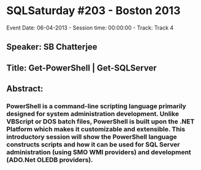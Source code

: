 # SQLSaturday #203 - Boston 2013
Event Date: 06-04-2013 - Session time: 00:00:00 - Track: Track 4
## Speaker: SB Chatterjee
## Title: Get-PowerShell | Get-SQLServer
## Abstract:
### PowerShell is a command-line scripting language primarily designed for system administration  development. Unlike VBScript or DOS batch files, PowerShell is built upon the .NET Platform which makes it customizable and extensible. This introductory session will show the PowerShell language constructs  scripts and how it can be used for SQL Server administration (using SMO  WMI providers) and development (ADO.Net  OLEDB providers).


